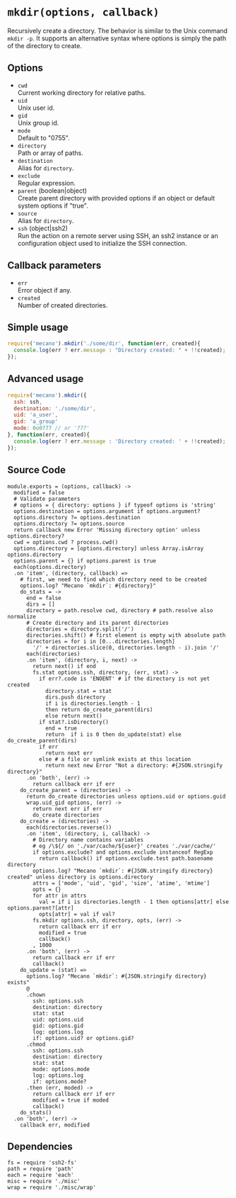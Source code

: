 
# `mkdir(options, callback)`

Recursively create a directory. The behavior is similar to the Unix command
`mkdir -p`. It supports an alternative syntax where options is simply the path
of the directory to create.

## Options

*   `cwd`   
    Current working directory for relative paths.   
*   `uid`   
    Unix user id.   
*   `gid`   
    Unix group id.   
*   `mode`   
    Default to "0755".   
*   `directory`   
    Path or array of paths.   
*   `destination`   
    Alias for `directory`.   
*   `exclude`   
    Regular expression.   
*   `parent` (boolean|object)   
    Create parent directory with provided options if an object or default 
    system options if "true".   
*   `source`   
    Alias for `directory`.   
*   `ssh` (object|ssh2)   
    Run the action on a remote server using SSH, an ssh2 instance or an
    configuration object used to initialize the SSH connection.   

## Callback parameters

*   `err`   
    Error object if any.   
*   `created`   
    Number of created directories.   

## Simple usage

```js
require('mecano').mkdir('./some/dir', function(err, created){
  console.log(err ? err.message : "Directory created: " + !!created);
});
```

## Advanced usage

```js
require('mecano').mkdir({
  ssh: ssh,
  destination: './some/dir',
  uid: 'a_user',
  gid: 'a_group'
  mode: 0o0777 // or '777'
}, function(err, created){
  console.log(err ? err.message : 'Directory created: ' + !!created);
});
```

## Source Code

    module.exports = (options, callback) ->
      modified = false
      # Validate parameters
      # options = { directory: options } if typeof options is 'string'
      options.destination = options.argument if options.argument?
      options.directory ?= options.destination
      options.directory ?= options.source
      return callback new Error 'Missing directory option' unless options.directory?
      cwd = options.cwd ? process.cwd()
      options.directory = [options.directory] unless Array.isArray options.directory
      options.parent = {} if options.parent is true
      each(options.directory)
      .on 'item', (directory, callback) =>
        # first, we need to find which directory need to be created
        options.log? "Mecano `mkdir`: #{directory}"
        do_stats = ->
          end = false
          dirs = []
          directory = path.resolve cwd, directory # path.resolve also normalize
          # Create directory and its parent directories
          directories = directory.split('/')
          directories.shift() # first element is empty with absolute path
          directories = for i in [0...directories.length]
            '/' + directories.slice(0, directories.length - i).join '/'
          each(directories)
          .on 'item', (directory, i, next) ->
            return next() if end
            fs.stat options.ssh, directory, (err, stat) ->
              if err?.code is 'ENOENT' # if the directory is not yet created
                directory.stat = stat
                dirs.push directory
                if i is directories.length - 1
                then return do_create_parent(dirs)
                else return next()
              if stat?.isDirectory()
                end = true
                return  if i is 0 then do_update(stat) else do_create_parent(dirs)
              if err
                return next err
              else # a file or symlink exists at this location
                return next new Error "Not a directory: #{JSON.stringify directory}"
          .on 'both', (err) ->
            return callback err if err
        do_create_parent = (directories) ->
          return do_create directories unless options.uid or options.guid
          wrap.uid_gid options, (err) ->
            return next err if err
            do_create directories
        do_create = (directories) ->
          each(directories.reverse())
          .on 'item', (directory, i, callback) ->
            # Directory name contains variables
            # eg /\${/ on './var/cache/${user}' creates './var/cache/'
            if options.exclude? and options.exclude instanceof RegExp
              return callback() if options.exclude.test path.basename directory
            options.log? "Mecano `mkdir`: #{JSON.stringify directory} created" unless directory is options.directory
            attrs = ['mode', 'uid', 'gid', 'size', 'atime', 'mtime']
            opts = {}
            for attr in attrs
              val = if i is directories.length - 1 then options[attr] else options.parent?[attr]
              opts[attr] = val if val?
            fs.mkdir options.ssh, directory, opts, (err) ->
              return callback err if err
              modified = true
              callback()
            , 1000
          .on 'both', (err) ->
            return callback err if err
            callback()
        do_update = (stat) =>
          options.log? "Mecano `mkdir`: #{JSON.stringify directory} exists"
          @
          .chown
            ssh: options.ssh
            destination: directory
            stat: stat
            uid: options.uid
            gid: options.gid
            log: options.log
            if: options.uid? or options.gid?
          .chmod
            ssh: options.ssh
            destination: directory
            stat: stat
            mode: options.mode
            log: options.log
            if: options.mode?
          .then (err, moded) ->
            return callback err if err
            modified = true if moded
            callback()
        do_stats()
      .on 'both', (err) ->
        callback err, modified

## Dependencies

    fs = require 'ssh2-fs'
    path = require 'path'
    each = require 'each'
    misc = require './misc'
    wrap = require './misc/wrap'





